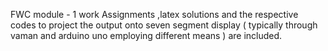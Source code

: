 FWC module - 1 work
Assignments ,latex solutions and the respective codes to project the output onto seven segment display ( typically through vaman and arduino uno employing different means ) are included.
